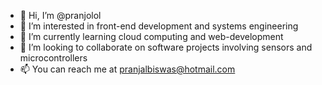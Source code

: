 - 👋 Hi, I’m @pranjolol
- 👀 I’m interested in front-end development and systems engineering
- 🌱 I’m currently learning cloud computing and web-development
- 💞️ I’m looking to collaborate on software projects involving sensors and microcontrollers
- 📫 You can reach me at pranjalbiswas@hotmail.com
